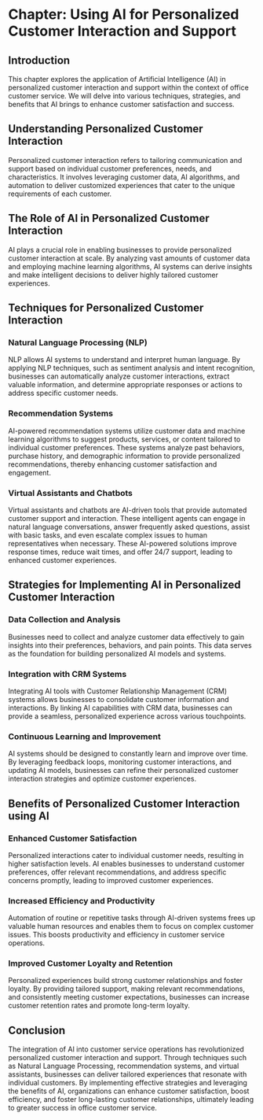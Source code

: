 Chapter: Using AI for Personalized Customer Interaction and Support
===================================================================

Introduction
------------

This chapter explores the application of Artificial Intelligence (AI) in personalized customer interaction and support within the context of office customer service. We will delve into various techniques, strategies, and benefits that AI brings to enhance customer satisfaction and success.

Understanding Personalized Customer Interaction
-----------------------------------------------

Personalized customer interaction refers to tailoring communication and support based on individual customer preferences, needs, and characteristics. It involves leveraging customer data, AI algorithms, and automation to deliver customized experiences that cater to the unique requirements of each customer.

The Role of AI in Personalized Customer Interaction
---------------------------------------------------

AI plays a crucial role in enabling businesses to provide personalized customer interaction at scale. By analyzing vast amounts of customer data and employing machine learning algorithms, AI systems can derive insights and make intelligent decisions to deliver highly tailored customer experiences.

Techniques for Personalized Customer Interaction
------------------------------------------------

### Natural Language Processing (NLP)

NLP allows AI systems to understand and interpret human language. By applying NLP techniques, such as sentiment analysis and intent recognition, businesses can automatically analyze customer interactions, extract valuable information, and determine appropriate responses or actions to address specific customer needs.

### Recommendation Systems

AI-powered recommendation systems utilize customer data and machine learning algorithms to suggest products, services, or content tailored to individual customer preferences. These systems analyze past behaviors, purchase history, and demographic information to provide personalized recommendations, thereby enhancing customer satisfaction and engagement.

### Virtual Assistants and Chatbots

Virtual assistants and chatbots are AI-driven tools that provide automated customer support and interaction. These intelligent agents can engage in natural language conversations, answer frequently asked questions, assist with basic tasks, and even escalate complex issues to human representatives when necessary. These AI-powered solutions improve response times, reduce wait times, and offer 24/7 support, leading to enhanced customer experiences.

Strategies for Implementing AI in Personalized Customer Interaction
-------------------------------------------------------------------

### Data Collection and Analysis

Businesses need to collect and analyze customer data effectively to gain insights into their preferences, behaviors, and pain points. This data serves as the foundation for building personalized AI models and systems.

### Integration with CRM Systems

Integrating AI tools with Customer Relationship Management (CRM) systems allows businesses to consolidate customer information and interactions. By linking AI capabilities with CRM data, businesses can provide a seamless, personalized experience across various touchpoints.

### Continuous Learning and Improvement

AI systems should be designed to constantly learn and improve over time. By leveraging feedback loops, monitoring customer interactions, and updating AI models, businesses can refine their personalized customer interaction strategies and optimize customer experiences.

Benefits of Personalized Customer Interaction using AI
------------------------------------------------------

### Enhanced Customer Satisfaction

Personalized interactions cater to individual customer needs, resulting in higher satisfaction levels. AI enables businesses to understand customer preferences, offer relevant recommendations, and address specific concerns promptly, leading to improved customer experiences.

### Increased Efficiency and Productivity

Automation of routine or repetitive tasks through AI-driven systems frees up valuable human resources and enables them to focus on complex customer issues. This boosts productivity and efficiency in customer service operations.

### Improved Customer Loyalty and Retention

Personalized experiences build strong customer relationships and foster loyalty. By providing tailored support, making relevant recommendations, and consistently meeting customer expectations, businesses can increase customer retention rates and promote long-term loyalty.

Conclusion
----------

The integration of AI into customer service operations has revolutionized personalized customer interaction and support. Through techniques such as Natural Language Processing, recommendation systems, and virtual assistants, businesses can deliver tailored experiences that resonate with individual customers. By implementing effective strategies and leveraging the benefits of AI, organizations can enhance customer satisfaction, boost efficiency, and foster long-lasting customer relationships, ultimately leading to greater success in office customer service.
